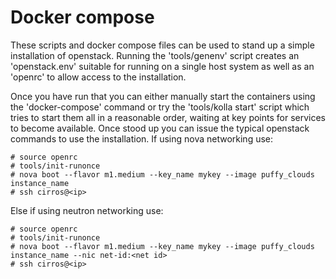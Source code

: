 Docker compose
==============

These scripts and docker compose files can be used to stand up a simple
installation of openstack.  Running the 'tools/genenv' script creates an
'openstack.env' suitable for running on a single host system as well as an
'openrc' to allow access to the installation.

Once you have run that you can either manually start the containers using the
'docker-compose' command or try the 'tools/kolla start' script which tries to
start them all in a reasonable order, waiting at key points for services to
become available.  Once stood up you can issue the typical openstack commands
to use the installation.  If using nova networking use:

```
# source openrc
# tools/init-runonce
# nova boot --flavor m1.medium --key_name mykey --image puffy_clouds instance_name
# ssh cirros@<ip>
```

Else if using neutron networking use:

```
# source openrc
# tools/init-runonce
# nova boot --flavor m1.medium --key_name mykey --image puffy_clouds instance_name --nic net-id:<net id>
# ssh cirros@<ip>
```
